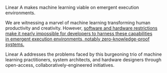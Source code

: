 Linear A makes machine learning viable on emergent execution environments.

We are witnessing a marvel of machine learning transforming human productivity and creativity. However, [software and hardware restrictions make it nearly impossible for developers to harness these capabilities in emergent execution environments, notably zero-knowledge-proof systems.](https://docs.google.com/presentation/d/1Nb5D6-EW_8McRkSGzUO5lwxZPvm6Rlx3eJyLn7DD6kI/edit?usp=sharing)

Linear A addresses the problems faced by this burgeoning trio of machine learning practitioners, system architects, and hardware designers through open-access, collaboratively-engineered initiatives.
